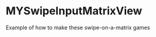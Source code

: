 MYSwipeInputMatrixView
======================

Example of how to make these swipe-on-a-matrix games
